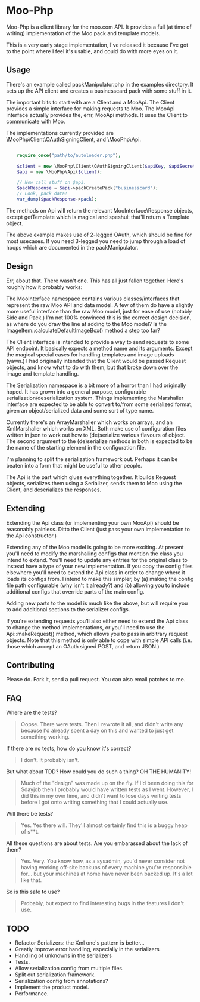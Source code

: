 Moo-Php
=======

Moo-Php is a client library for the moo.com API. It provides a full (at time of writing) implementation of the Moo pack
and template models.

This is a very early stage implementation, I've released it because I've got to the point where I feel it's usable, and
could do with more eyes on it.

Usage
-----
There's an example called packManipulator.php in the examples directory. It sets up the API client and creates a
businesscard pack with some stuff in it.

The important bits to start with are a Client and a MooApi. The Client provides a simple interface for making requests
to Moo. The MooApi interface actually provides the, errr, MooApi methods. It uses the Client to communicate with Moo.

The implementations currently provided are \MooPhp\Client\OAuthSigningClient, and \MooPhp\Api.

```php

    require_once("path/to/autoloader.php");

    $client = new \MooPhp\Client\OAuthSigningClient($apiKey, $apiSecret);
    $api = new \MooPhp\Api($client);

    // Now call stuff on $api.
    $packResponse = $api->packCreatePack("businesscard");
    // Look, pack data!
    var_dump($packResponse->pack);

```

The methods on Api will return the relevant MooInterface\Response objects, except getTemplate which is magical and
speshul: that'll return a Template object.

The above example makes use of 2-legged OAuth, which should be fine for most usecases. If you need 3-legged you need
to jump through a load of hoops which are documented in the packManipulator.

Design
------

Err, about that. There wasn't one. This has all just fallen together. Here's roughly how it probably works:

The MooInterface namespace contains various classes/interfaces that represent the raw Moo API and data model. A few of
them do have a slightly more useful interface than the raw Moo model, just for ease of use (notably Side and Pack.) I'm
not 100% convinced this is the correct design decision, as where do you draw the line at adding to the Moo model? Is
the ImageItem::calculateDefaultImageBox() method a step too far?

The Client interface is intended to provide a way to send requests to some API endpoint. It basically expects a method
name and its arguments. Except the magical special cases for handling templates and image uploads (yawn.) I had
originally intended that the Client would be passed Request objects, and know what to do with them, but that broke down
over the image and template handling.

The Serialization namespace is a bit more of a horror than I had originally hoped. It has grown into a general purpose,
configurable serialization/deserialization system. Things implementing the Marshaller interface are expected to be able
to convert to/from some serialized format, given an object/serialized data and some sort of type name.

Currently there's an ArrayMarshaller which works on arrays, and an XmlMarshaller which works on XML. Both make use of
configuration files written in json to work out how to (de)serialize various flavours of object. The second argument
to the (de)serialize methods in both is expected to be the name of the starting element in the configuration file.

I'm planning to split the serialization framework out. Perhaps it can be beaten into a form that might be useful to
other people.

The Api is the part which glues everything together. It builds Request objects, serializes them using a Serializer,
sends them to Moo using the Client, and deserializes the responses.

Extending
---------
Extending the Api class (or implementing your own MooApi) should be reasonably painless. Ditto the Client (just pass
your own implementation to the Api constructor.)

Extending any of the Moo model is going to be more exciting. At present you'll need to modify the marshalling configs
that mention the class you intend to extend. You'll need to update any entries for the original class to instead have
a type of your new implementation. If you copy the config files elsewhere you'll need to extend the Api class in order
to change where it loads its configs from. I intend to make this simpler, by (a) making the config file path
configurable (why isn't it already?) and (b) allowing you to include additional configs that override parts of the main
config.

Adding new parts to the model is much like the above, but will require you to add additional sections to the serializer
configs.

If you're extending requests you'll also either need to extend the Api class to change the method implementations, or
you'll need to use the Api::makeRequest() method, which allows you to pass in arbitrary request objects. Note that this
method is only able to cope with simple API calls (i.e. those which accept an OAuth signed POST, and return JSON.)

Contributing
------------
Please do. Fork it, send a pull request. You can also email patches to me.

FAQ
---
Where are the tests?
> Oopse. There were tests. Then I rewrote it all, and didn't write any because I'd already spent a day on this and
> wanted to just get something working.

If there are no tests, how do you know it's correct?
> I don't. It probably isn't.

But what about TDD? How could you do such a thing? OH THE HUMANITY!
> Much of the "design" was made up on the fly. If I'd been doing this for $dayjob then I probably would have written
> tests as I went. However, I did this in my own time, and didn't want to lose days writing tests before I got onto
> writing something that I could actually use.

Will there be tests?
> Yes. Yes there will. They'll almost certainly find this is a buggy heap of s**t.

All these questions are about tests. Are you embarassed about the lack of them?
> Yes. Very. You know how, as a sysadmin, you'd never consider not having working off-site backups of every machine
> you're responsible for... but your machines at home have never been backed up. It's a lot like that.

So is this safe to use?
> Probably, but expect to find interesting bugs in the features I don't use.

TODO
----
* Refactor Serializers: the Xml one's pattern is better...
* Greatly improve error handling, especially in the serializers
* Handling of unknowns in the serializers
* Tests.
* Allow serialization config from multiple files.
* Split out serialization framework.
* Serialization config from annotations?
* Implement the product model.
* Performance.

